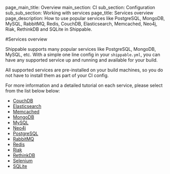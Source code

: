page_main_title: Overview
main_section: CI
sub_section: Configuration
sub_sub_section: Working with services
page_title: Services overview
page_description: How to use popular services like PostgreSQL, MongoDB, MySQL, RabbitMQ, Redis, CouchDB, Elasticsearch, Memcached, Neo4j, Riak, RethinkDB and SQLite in Shippable.

#Services overview

Shippable supports many popular services like PostgreSQL, MongoDB, MySQL, etc. With a simple one line config in your `shippable.yml`, you can have any supported service up and running and available for your build.

All supported services are pre-installed on your build machines, so you do not have to install them as part of your CI config.

For more information and a detailed tutorial on each service, please select from the list below below:

-  [CouchDB](couchdb/)
-  [Elasticsearch](elasticsearch/)
-  [Memcached](memcached/)
-  [MongoDB](mongodb/)
-  [MySQL](mysql/)
-  [Neo4j](neo4j/)
-  [PostgreSQL](postgresql/)
-  [RabbitMQ](rabbitmq/)
-  [Redis](redis/)
-  [Riak](riak/)
-  [RethinkDB](rethinkdb/)
-  [Selenium](selenium/)
-  [SQLite](sqlite/)
